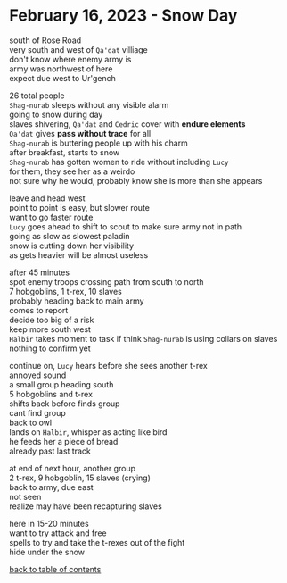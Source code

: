 # February 16, 2023 - Snow Day

south of Rose Road  
very south and west of `Qa'dat` villiage  
don't know where enemy army is  
army was northwest of here  
expect due west to Ur'gench  

26 total people  
`Shag-nurab` sleeps without any visible alarm  
going to snow during day  
slaves shivering, `Qa'dat` and `Cedric` cover with **endure elements**  
`Qa'dat` gives **pass without trace** for all  
`Shag-nurab` is buttering people up with his charm  
after breakfast, starts to snow  
`Shag-nurab` has gotten women to ride without including `Lucy`  
for them, they see her as a weirdo  
not sure why he would, probably know she is more than she appears  

leave and head west  
point to point is easy, but slower route  
want to go faster route  
`Lucy` goes ahead to shift to scout to make sure army not in path  
going as slow as slowest paladin  
snow is cutting down her visibility  
as gets heavier will be almost useless  

after 45 minutes  
spot enemy troops crossing path from south to north  
7 hobgoblins, 1 t-rex, 10 slaves  
probably heading back to main army  
comes to report  
decide too big of a risk  
keep more south west  
`Halbir` takes moment to task if think `Shag-nurab` is using collars on slaves  
nothing to confirm yet  

continue on, `Lucy` hears before she sees another t-rex  
annoyed sound  
a small group heading south  
5 hobgoblins and t-rex  
shifts back before finds group  
cant find group  
back to owl  
lands on `Halbir`, whisper as acting like bird  
he feeds her a piece of bread  
already past last track  

at end of next hour, another group  
2 t-rex, 9 hobgoblin, 15 slaves (crying)  
back to army, due east  
not seen  
realize may have been recapturing slaves  

here in 15-20 minutes  
want to try attack and free  
spells to try and take the t-rexes out of the fight  
hide under the snow  


[back to table of contents](/sessions/TOC.md)
